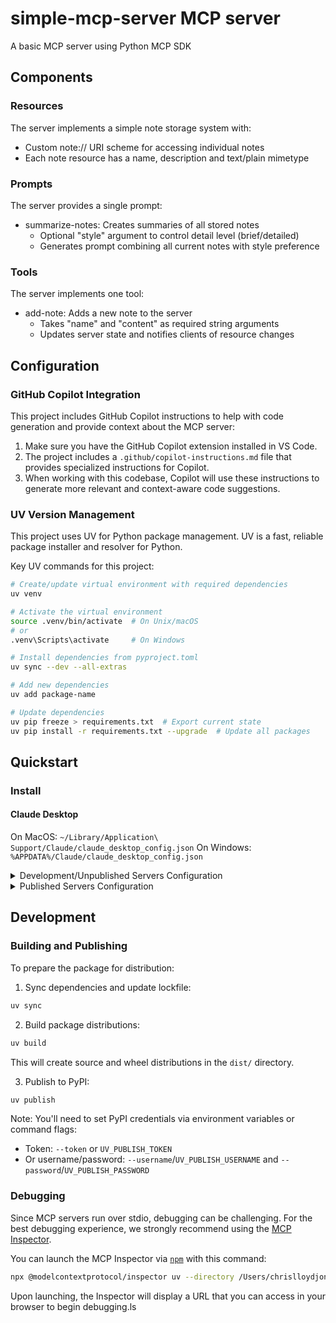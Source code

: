 # simple-mcp-server MCP server

A basic MCP server using Python MCP SDK

## Components

### Resources

The server implements a simple note storage system with:
- Custom note:// URI scheme for accessing individual notes
- Each note resource has a name, description and text/plain mimetype

### Prompts

The server provides a single prompt:
- summarize-notes: Creates summaries of all stored notes
  - Optional "style" argument to control detail level (brief/detailed)
  - Generates prompt combining all current notes with style preference

### Tools

The server implements one tool:
- add-note: Adds a new note to the server
  - Takes "name" and "content" as required string arguments
  - Updates server state and notifies clients of resource changes

## Configuration

### GitHub Copilot Integration

This project includes GitHub Copilot instructions to help with code generation and provide context about the MCP server:

1. Make sure you have the GitHub Copilot extension installed in VS Code.
2. The project includes a `.github/copilot-instructions.md` file that provides specialized instructions for Copilot.
3. When working with this codebase, Copilot will use these instructions to generate more relevant and context-aware code suggestions.

### UV Version Management

This project uses UV for Python package management. UV is a fast, reliable package installer and resolver for Python.

Key UV commands for this project:

```bash
# Create/update virtual environment with required dependencies
uv venv

# Activate the virtual environment
source .venv/bin/activate  # On Unix/macOS
# or
.venv\Scripts\activate     # On Windows

# Install dependencies from pyproject.toml
uv sync --dev --all-extras

# Add new dependencies
uv add package-name

# Update dependencies
uv pip freeze > requirements.txt  # Export current state
uv pip install -r requirements.txt --upgrade  # Update all packages
```

## Quickstart

### Install

#### Claude Desktop

On MacOS: `~/Library/Application\ Support/Claude/claude_desktop_config.json`
On Windows: `%APPDATA%/Claude/claude_desktop_config.json`

<details>
  <summary>Development/Unpublished Servers Configuration</summary>
  ```
  "mcpServers": {
    "simple-mcp-server": {
      "command": "uv",
      "args": [
        "--directory",
        "/Users/chrislloydjones/git/str-mcp-purview/mcp",
        "run",
        "simple-mcp-server"
      ]
    }
  }
  ```
</details>

<details>
  <summary>Published Servers Configuration</summary>
  ```
  "mcpServers": {
    "simple-mcp-server": {
      "command": "uvx",
      "args": [
        "simple-mcp-server"
      ]
    }
  }
  ```
</details>

## Development

### Building and Publishing

To prepare the package for distribution:

1. Sync dependencies and update lockfile:
```bash
uv sync
```

2. Build package distributions:
```bash
uv build
```

This will create source and wheel distributions in the `dist/` directory.

3. Publish to PyPI:
```bash
uv publish
```

Note: You'll need to set PyPI credentials via environment variables or command flags:
- Token: `--token` or `UV_PUBLISH_TOKEN`
- Or username/password: `--username`/`UV_PUBLISH_USERNAME` and `--password`/`UV_PUBLISH_PASSWORD`

### Debugging

Since MCP servers run over stdio, debugging can be challenging. For the best debugging
experience, we strongly recommend using the [MCP Inspector](https://github.com/modelcontextprotocol/inspector).


You can launch the MCP Inspector via [`npm`](https://docs.npmjs.com/downloading-and-installing-node-js-and-npm) with this command:

```bash
npx @modelcontextprotocol/inspector uv --directory /Users/chrislloydjones/git/str-mcp-purview/mcp run simple-mcp-server
```


Upon launching, the Inspector will display a URL that you can access in your browser to begin debugging.ls